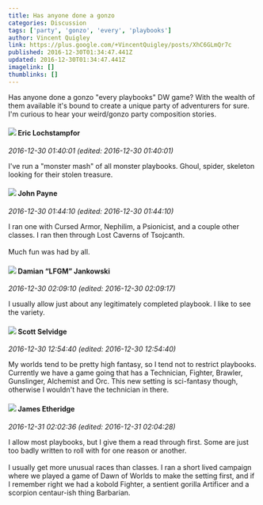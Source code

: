 ```yaml
---
title: Has anyone done a gonzo
categories: Discussion
tags: ['party', 'gonzo', 'every', 'playbooks']
author: Vincent Quigley
link: https://plus.google.com/+VincentQuigley/posts/XhC6GLmQr7c
published: 2016-12-30T01:34:47.441Z
updated: 2016-12-30T01:34:47.441Z
imagelink: []
thumblinks: []
---
```


Has anyone done a gonzo &quot;every playbooks&quot; DW game? With the wealth of them available it&#39;s bound to create a unique party of adventurers for sure. I&#39;m  curious to hear your weird/gonzo party composition stories. 
<div id='comment z13hzrajnr2ftbk5r04cdlcogxqyyllipjs'>
  <h4><img src='{{site.baseurl}}//images/avatars/104811112088336879051_photo.jpg'> Eric Lochstampfor</h4>
      <p><cite>2016-12-30 01:40:01 (edited: 2016-12-30 01:40:01)</cite></p>
        <p>I&#39;ve run a &quot;monster mash&quot; of all monster playbooks. Ghoul, spider, skeleton looking for their stolen treasure.</p>
</div>
        

<div id='comment z13hzrajnr2ftbk5r04cdlcogxqyyllipjs'>
  <h4><img src='{{site.baseurl}}//images/avatars/101853026917191912359_photo.jpg'> John Payne</h4>
      <p><cite>2016-12-30 01:44:10 (edited: 2016-12-30 01:44:10)</cite></p>
        <p>I ran one with Cursed Armor, Nephilim, a Psionicist, and a couple other classes. I ran then through Lost Caverns of Tsojcanth.<br /><br />Much fun was had by all.</p>
</div>
        

<div id='comment z13hzrajnr2ftbk5r04cdlcogxqyyllipjs'>
  <h4><img src='{{site.baseurl}}//images/avatars/100476170927206311405_photo.jpg'> Damian “LFGM” Jankowski</h4>
      <p><cite>2016-12-30 02:09:10 (edited: 2016-12-30 02:09:17)</cite></p>
        <p>I usually allow just about any legitimately completed playbook. I like to see the variety.</p>
</div>
        

<div id='comment z13hzrajnr2ftbk5r04cdlcogxqyyllipjs'>
  <h4><img src='{{site.baseurl}}//images/avatars/102860402526090415450_photo.jpg'> Scott Selvidge</h4>
      <p><cite>2016-12-30 12:54:40 (edited: 2016-12-30 12:54:40)</cite></p>
        <p>My worlds tend to be pretty high fantasy, so I tend not to restrict playbooks. Currently we have a game going that has a Technician, Fighter, Brawler, Gunslinger, Alchemist and Orc. This new setting is sci-fantasy though, otherwise I wouldn&#39;t have the technician in there.</p>
</div>
        

<div id='comment z13hzrajnr2ftbk5r04cdlcogxqyyllipjs'>
  <h4><img src='{{site.baseurl}}//images/avatars/117175341165637840811_photo.jpg'> James Etheridge</h4>
      <p><cite>2016-12-31 02:02:36 (edited: 2016-12-31 02:04:28)</cite></p>
        <p>I allow most playbooks, but I give them a read through first. Some are just too badly written to roll with for one reason or another.<br /><br />I usually get more unusual races than classes. I ran a short lived campaign where we played a game of Dawn of Worlds to make the setting first, and if I remember right we had a kobold Fighter, a sentient gorilla Artificer and a scorpion centaur-ish thing Barbarian.</p>
</div>
        